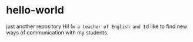 # hello-world
just another repository
 Hi!
 I`m a teacher of English and I`d like to find new ways of communication with my students.
